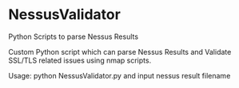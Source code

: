 # NessusValidator
Python Scripts to parse Nessus Results

Custom Python script which can parse Nessus Results and Validate SSL/TLS related issues using nmap scripts.

Usage:
python NessusValidator.py and input nessus result filename
